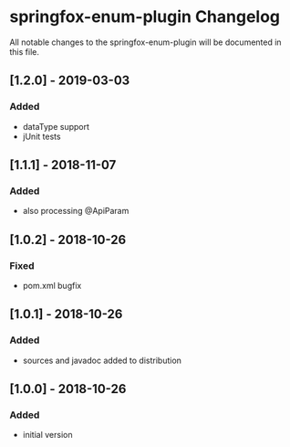 # springfox-enum-plugin Changelog
All notable changes to the springfox-enum-plugin will be documented in this file.

## [1.2.0] - 2019-03-03
### Added
- dataType support
- jUnit tests

## [1.1.1] - 2018-11-07
### Added
- also processing @ApiParam

## [1.0.2] - 2018-10-26
### Fixed
- pom.xml bugfix

## [1.0.1] - 2018-10-26
### Added
- sources and javadoc added to distribution

## [1.0.0] - 2018-10-26
### Added
- initial version